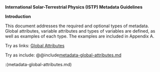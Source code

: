 **International Solar-Terrestrial Physics (ISTP) Metadata Guidelines**

**Introduction**

This document addresses the required and optional types of metadata. Global attributes, variable attributes and types of variables are defined, as well as examples of each type. The examples are included in Appendix A.

Try as links:
[Global Attributes](metadata-global-attributes.md)


Try as include:
@@include[metadata-global-attributes.md](metadata-global-attributes.md)

:(metadata-global-attributes.md)

